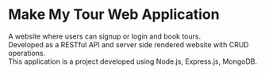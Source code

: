 # Make My Tour Web Application
A website where users can signup or login and book tours.<br/>
Developed as a RESTful API and server side rendered website with CRUD operations.<br/>
This application is a project developed using Node.js, Express.js, MongoDB.
